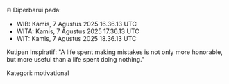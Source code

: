 ⏰ Diperbarui pada:
- WIB: Kamis, 7 Agustus 2025 16.36.13 UTC
- WITA: Kamis, 7 Agustus 2025 17.36.13 UTC
- WIT: Kamis, 7 Agustus 2025 18.36.13 UTC

Kutipan Inspiratif:
"A life spent making mistakes is not only more honorable, but more useful than a life spent doing nothing."


Kategori: motivational

